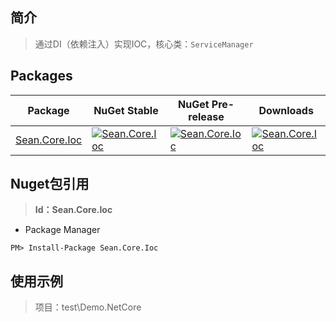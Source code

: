 ## 简介

> 通过DI（依赖注入）实现IOC，核心类：`ServiceManager`

## Packages

| Package | NuGet Stable | NuGet Pre-release | Downloads |
| ------- | ------------ | ----------------- | --------- |
| [Sean.Core.Ioc](https://www.nuget.org/packages/Sean.Core.Ioc/) | [![Sean.Core.Ioc](https://img.shields.io/nuget/v/Sean.Core.Ioc.svg)](https://www.nuget.org/packages/Sean.Core.Ioc/) | [![Sean.Core.Ioc](https://img.shields.io/nuget/vpre/Sean.Core.Ioc.svg)](https://www.nuget.org/packages/Sean.Core.Ioc/) | [![Sean.Core.Ioc](https://img.shields.io/nuget/dt/Sean.Core.Ioc.svg)](https://www.nuget.org/packages/Sean.Core.Ioc/) |

## Nuget包引用

> **Id：Sean.Core.Ioc**

- Package Manager

```
PM> Install-Package Sean.Core.Ioc
```

## 使用示例

> 项目：test\Demo.NetCore
